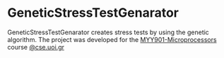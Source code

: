# GeneticStressTestGenarator
 GeneticStressTestGenarator creates stress tests by using the genetic algorithm.
 The project was developed for the [MYY901-Microprocessors](https://www.cse.uoi.gr/course/microprocessors/?lang=en) course [@cse.uoi.gr](https://www.cs.uoi.gr/)

